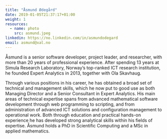 ```yaml
---
title: "Åsmund Ødegård"
date: 2019-01-05T21:37:17+01:00
weight: 1
resources:
  - name: photo
    src: asmund.jpeg
linkedin: https://no.linkedin.com/in/asmundodegard
email: asmund@xal.no
---
```


Åsmund is a senior software developer, project leader, and researcher, with more
than 20 years of professional experience. After spending 13 years at  Simula
Research Laboratory,  Norway’s top-ranked ICT research institution, he founded
Expert Analytics in 2013, together with Ola Skavhaug.

Through various positions in his career, he has obtained a broad set of
technical and management skills, which he now put to good use as both Managing
Director and a Senior Consultant in Expert Analytics. His main areas of
technical expertise spans from advanced mathematical software development
through web programming to scripting, and from administration of advanced ICT
solutions and configuration management to operational work. Both through
education and practical hands-on experience he has developed strong analytical
skills within his fields of expertise. Åsmund holds a PhD in Scientific
Computing and a MSc in applied mathematics.
